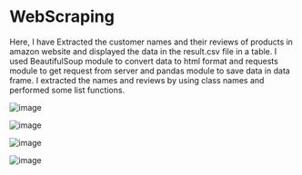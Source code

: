 # WebScraping
Here, I have Extracted the customer names and their reviews of products in amazon website  and displayed the data in the result.csv file in a table. I used  BeautifulSoup module to convert data to html format and requests module to get request from server and pandas module to save data in data frame. I extracted the names and reviews by using class names and performed some list functions.

![image](https://user-images.githubusercontent.com/84804087/178143420-b5825745-06a7-40e3-8d6b-3a79b4757e9e.png)

![image](https://user-images.githubusercontent.com/84804087/178143491-77e3c417-4ed2-49fd-a0b4-401d4328c40f.png)


![image](https://user-images.githubusercontent.com/84804087/177493587-541e0d42-625e-43c1-b0d8-ec9b4811542f.png)


![image](https://user-images.githubusercontent.com/84804087/177493395-db3ea191-b3fb-4c06-9bfd-597cfaaa2199.png)
